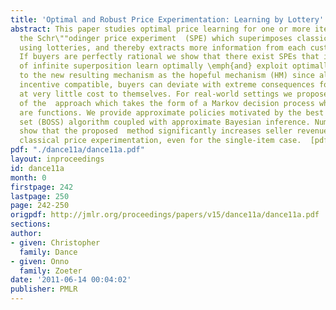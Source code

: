 ```yaml
---
title: 'Optimal and Robust Price Experimentation: Learning by Lottery'
abstract: This paper studies optimal price learning for one or more items. We introduce
  the Schr\""odinger price experiment  (SPE) which superimposes classical price experiments
  using lotteries, and thereby extracts more information from each customer interaction.
  If buyers are perfectly rational we show that there exist SPEs that in the limit
  of infinite superposition learn optimally \emph{and} exploit optimally. We refer
  to the new resulting mechanism as the hopeful mechanism (HM) since although it is
  incentive compatible, buyers can deviate with extreme consequences for the seller
  at very little cost to themselves. For real-world settings we propose a robust version
  of the  approach which takes the form of a Markov decision process where the actions
  are functions. We provide approximate policies motivated by the best of  sampled
  set (BOSS) algorithm coupled with approximate Bayesian inference. Numerical studies
  show that the proposed  method significantly increases seller revenue compared to
  classical price experimentation, even for the single-item case.  [pdf]
pdf: "./dance11a/dance11a.pdf"
layout: inproceedings
id: dance11a
month: 0
firstpage: 242
lastpage: 250
page: 242-250
origpdf: http://jmlr.org/proceedings/papers/v15/dance11a/dance11a.pdf
sections: 
author:
- given: Christopher
  family: Dance
- given: Onno
  family: Zoeter
date: '2011-06-14 00:04:02'
publisher: PMLR
---
```

